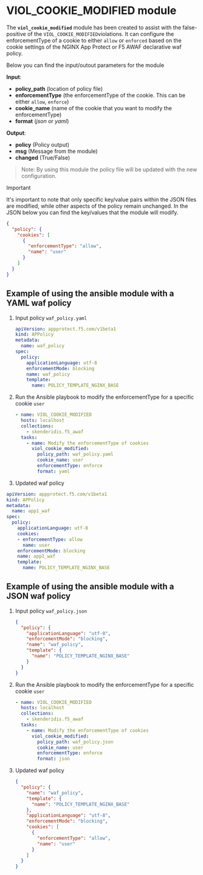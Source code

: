 # VIOL_COOKIE_MODIFIED module

The **`viol_cookie_modified`** module has been created to assist with the false-positive of the `VIOL_COOKIE_MODIFIED`violations. It can configure the enforcementType of a cookie to either `allow` or `enforced` based on the cookie settings of the NGINX App Protect or F5 AWAF declarative waf policy.

Below you can find the input/outout parameters for the module

**Input**:
- **policy_path** (location of policy file)
- **enforcementType** (the enforcementType of the cookie. This can be either `allow`, `enforce`)
- **cookie_name** (name of the cookie that you want to modify the enforcementType)
- **format** (*json* or *yaml*)

**Output**:
- **policy** (Policy output)
- **msg** (Message from the module)
- **changed** (True/False)

> Note: By using this module the policy file will be updated with the new configuration.

> [!IMPORTANT] 
It's important to note that only specific key/value pairs within the JSON files are modified, while other aspects of the policy remain unchanged.
In the JSON below you can find the key/values that the module will modify.

```json
{
  "policy": {
    "cookies": [
      {
        "enforcementType": "allow",
        "name": "user"
      }
    ]
  }
}
```

## Example of using the ansible module with a YAML waf policy
1. Input policy `waf_policy.yaml` 
    ```yaml
    apiVersion: appprotect.f5.com/v1beta1
    kind: APPolicy
    metadata:
      name: waf_policy
    spec:
      policy:
        applicationLanguage: utf-8
        enforcementMode: blocking
        name: waf_policy
        template:
          name: POLICY_TEMPLATE_NGINX_BASE
    ```

2. Run the Ansible playbook to modify the enforcementType for a specific cookie `user`
    ```yaml
    - name: VIOL_COOKIE_MODIFIED
      hosts: localhost
      collections:
        - skenderidis.f5_awaf       
      tasks:
        - name: Modify the enforcementType of cookies
          viol_cookie_modified:
            policy_path: waf_policy.yaml
            cookie_name: user
            enforcementType: enforce
            format: yaml
    ```

3. Updated waf policy
  ```yaml
  apiVersion: appprotect.f5.com/v1beta1
  kind: APPolicy
  metadata:
    name: app1_waf
  spec:
    policy:
      applicationLanguage: utf-8
      cookies:
      - enforcementType: allow
        name: user
      enforcementMode: blocking
      name: app1_waf
      template:
        name: POLICY_TEMPLATE_NGINX_BASE
  ```


## Example of using the ansible module with a JSON waf policy
1. Input policy `waf_policy.json`
    ```json
    {
      "policy": {
        "applicationLanguage": "utf-8",
        "enforcementMode": "blocking",
        "name": "waf_policy",
        "template": {
          "name": "POLICY_TEMPLATE_NGINX_BASE"
        }
      }
    }
    ```
2. Run the Ansible playbook to modify the enforcementType for a specific cookie `user`
    ```yaml
    - name: VIOL_COOKIE_MODIFIED
      hosts: localhost
      collections:
        - skenderidis.f5_awaf       
      tasks:
        - name: Modify the enforcementType of cookies
          viol_cookie_modified:
            policy_path: waf_policy.json
            cookie_name: user
            enforcementType: enforce
            format: json
    ```

3. Updated waf policy
    ```json
    {
      "policy": {
        "name": "waf_policy",
        "template": {
          "name": "POLICY_TEMPLATE_NGINX_BASE"
        },
        "applicationLanguage": "utf-8",
        "enforcementMode": "blocking",
        "cookies": [
          {
            "enforcementType": "allow",
            "name": "user"
          }
        ]
      }
    }
    ```